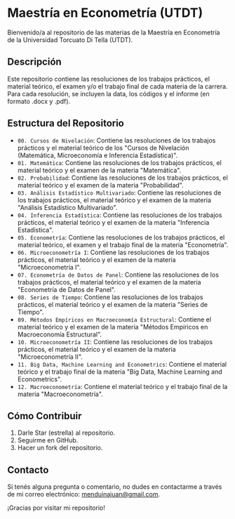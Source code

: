 # Maestría en Econometría (UTDT)

Bienvenido/a al repositorio de las materias de la Maestría en Econometría de la Universidad Torcuato Di Tella (UTDT).

## Descripción

Este repositorio contiene las resoluciones de los trabajos prácticos, el material teórico, el examen y/o el trabajo final de cada materia de la carrera. Para cada resolución, se incluyen la data, los códigos y el informe (en formato .docx y .pdf).

## Estructura del Repositorio

- `00. Cursos de Nivelación`: Contiene las resoluciones de los trabajos prácticos y el material teórico de los "Cursos de Nivelación (Matemática, Microeconomía e Inferencia Estadística)".
- `01. Matemática`: Contiene las resoluciones de los trabajos prácticos, el material teórico y el examen de la materia "Matemática".
- `02. Probabilidad`: Contiene las resoluciones de los trabajos prácticos, el material teórico y el examen de la materia "Probabilidad".
- `03. Análisis Estadístico Multivariado`: Contiene las resoluciones de los trabajos prácticos, el material teórico y el examen de la materia "Análisis Estadístico Multivariado".
- `04. Inferencia Estadística`: Contiene las resoluciones de los trabajos prácticos, el material teórico y el examen de la materia "Inferencia Estadística".
- `05. Econometría`: Contiene las resoluciones de los trabajos prácticos, el material teórico, el examen y el trabajo final de la materia "Econometría".
- `06. Microeconometría I`: Contiene las resoluciones de los trabajos prácticos, el material teórico y el examen de la materia "Microeconometría I".
- `07. Econometría de Datos de Panel`: Contiene las resoluciones de los trabajos prácticos, el material teórico y el examen de la materia "Econometría de Datos de Panel".
- `08. Series de Tiempo`: Contiene las resoluciones de los trabajos prácticos, el material teórico y el examen de la materia "Series de Tiempo".
- `09. Métodos Empíricos en Macroeconomía Estructural`: Contiene el material teórico y el examen de la materia "Métodos Empíricos en Macroeconomía Estructural".
- `10. Microeconometría II`: Contiene las resoluciones de los trabajos prácticos, el material teórico y el examen de la materia "Microeconometría II".
- `11. Big Data, Machine Learning and Econometrics`: Contiene el material teórico y el trabajo final de la materia "Big Data, Machine Learning and Econometrics".
- `12. Macroeconometría`: Contiene el material teórico y el trabajo final de la materia "Macroeconometría".

## Cómo Contribuir

1. Darle Star (estrella) al repositorio.
2. Seguirme en GitHub.
3. Hacer un fork del repositorio.

## Contacto

Si tenés alguna pregunta o comentario, no dudes en contactarme a través de mi correo electrónico: menduinajuan@gmail.com.

¡Gracias por visitar mi repositorio!